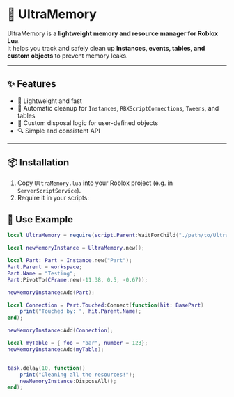 # 🧹 UltraMemory
UltraMemory is a **lightweight memory and resource manager for Roblox Lua**.  
It helps you track and safely clean up **Instances, events, tables, and custom objects** to prevent memory leaks.  

---

## ✨ Features
- 🚀 Lightweight and fast  
- 🧼 Automatic cleanup for `Instances`, `RBXScriptConnections`, `Tweens`, and tables  
- 🔄 Custom disposal logic for user-defined objects  
- 🔍 Simple and consistent API  

---

## 📦 Installation
1. Copy `UltraMemory.lua` into your Roblox project (e.g. in `ServerScriptService`).  
2. Require it in your scripts:

## 📜 Use Example

```lua
local UltraMemory = require(script.Parent:WaitForChild("./path/to/UltraMemory");

local newMemoryInstance = UltraMemory.new();

local Part: Part = Instance.new("Part");
Part.Parent = workspace;
Part.Name = "Testing";
Part:PivotTo(CFrame.new(-11.38, 0.5, -0.67));

newMemoryInstance:Add(Part);

local Connection = Part.Touched:Connect(function(hit: BasePart)
	print("Touched by: ", hit.Parent.Name);
end);

newMemoryInstance:Add(Connection);

local myTable = { foo = "bar", number = 123};
newMemoryInstance:Add(myTable);


task.delay(10, function()
	print("Cleaning all the resources!");
	newMemoryInstance:DisposeAll();
end);
```
